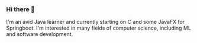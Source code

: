 ### Hi there 👋
I'm an avid Java learner and currently starting on C and some
JavaFX for Springboot. I'm interested in many fields of computer science,
including ML and software development.

<!--
I Love Hashy So Mach <3 * -N(A)
-->
